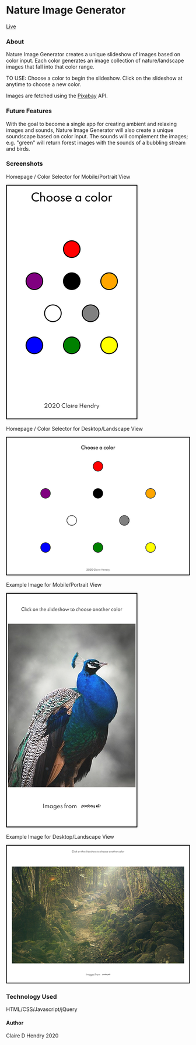 # Nature Image Generator


[Live](https://clairedhendry.github.io/Nature-Image-Generator/ "Nature Image Generator")


### About

Nature Image Generator creates a unique slideshow of images based on color input. Each color generates an image collection of nature/landscape images that fall into that color range. 

TO USE:
Choose a color to begin the slideshow.
Click on the slideshow at anytime to choose a new color.

Images are fetched using the [Pixabay](https://www.pixabay.com "Pixabay.com") API. 

### Future Features

With the goal to become a single app for creating ambient and relaxing images and sounds, Nature Image Generator will also create a unique soundscape based on color input. The sounds will complement the images; e.g. "green" will return forest images with the sounds of a bubbling stream and birds.

### Screenshots

Homepage / Color Selector for Mobile/Portrait View

![Homepage](misc/homepage-portrait.png)

Homepage / Color Selector for Desktop/Landscape View

![Homepage](misc/homepage-landscape.png)

Example Image for Mobile/Portrait View

![Image](misc/example-image-portrait.png)

Example Image for Desktop/Landscape View

![Image](misc/example-image-landscape.png)

### Technology Used

HTML/CSS/Javascript/jQuery

#### Author

Claire D Hendry 2020



